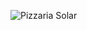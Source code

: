 ![Pizzaria Solar](https://github.com/andersonsouzacardoso/Cliente-Solar/assets/108300046/c6f3ab66-48ee-4b39-9516-0d06b9393fa4)
